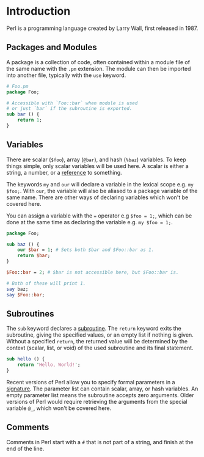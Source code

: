 # Introduction

Perl is a programming language created by Larry Wall, first released in 1987.

## Packages and Modules

A package is a collection of code, often contained within a module file of the same name with the `.pm` extension.
The module can then be imported into another file, typically with the `use` keyword.

```perl
# Foo.pm
package Foo;

# Accessible with `Foo::bar` when module is used
# or just `bar` if the subroutine is exported.
sub bar () {
    return 1;
}
```

## Variables

There are scalar (`$foo`), array (`@bar`), and hash (`%baz`) variables.
To keep things simple, only scalar variables will be used here.
A scalar is either a string, a number, or a [reference][perlreftut] to something.

The keywords `my` and `our` will declare a variable in the lexical scope e.g. `my $foo;`.
With `our`, the variable will also be aliased to a package variable of the same name.
There are other ways of declaring variables which won't be covered here.

You can assign a variable with the `=` operator e.g `$foo = 1;`, which can be done at the same time as declaring the variable e.g. `my $foo = 1;`.

```perl
package Foo;

sub baz () {
    our $bar = 1; # Sets both $bar and $Foo::bar as 1.
    return $bar;
}

$Foo::bar = 2; # $bar is not accessible here, but $Foo::bar is.

# Both of these will print 1.
say baz;
say $Foo::bar;
```

## Subroutines

The `sub` keyword declares a [subroutine][perlsub].
The `return` keyword exits the subroutine, giving the specified values, or an empty list if nothing is given.
Without a specified `return`, the returned value will be determined by the context (scalar, list, or void) of the used subroutine and its final statement.

```perl
sub hello () {
    return 'Hello, World!';
}
```

Recent versions of Perl allow you to specify formal parameters in a [signature][perlsubsig].
The parameter list can contain scalar, array, or hash variables.
An empty parameter list means the subroutine accepts zero arguments.
Older versions of Perl would require retrieving the arguments from the special variable `@_`, which won't be covered here.

## Comments

Comments in Perl start with a `#` that is not part of a string, and finish at the end of the line.

[perldata]: https://perldoc.pl/perldata
[perlreftut]: https://perldoc.pl/perlreftut
[perlsub]: https://perldoc.pl/perlsub
[perlsubsig]: https://perldoc.pl/perlsub#Signatures
